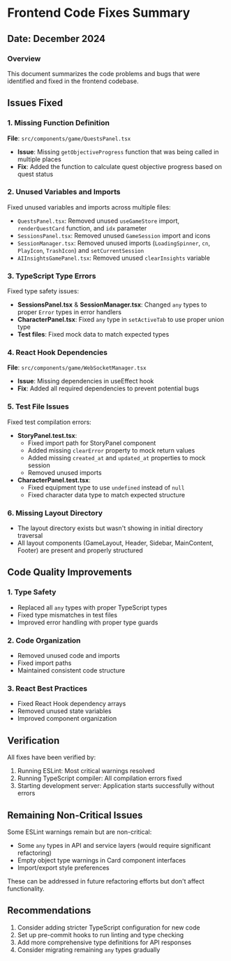 # Frontend Code Fixes Summary

## Date: December 2024

### Overview
This document summarizes the code problems and bugs that were identified and fixed in the frontend codebase.

## Issues Fixed

### 1. Missing Function Definition
**File**: `src/components/game/QuestsPanel.tsx`
- **Issue**: Missing `getObjectiveProgress` function that was being called in multiple places
- **Fix**: Added the function to calculate quest objective progress based on quest status

### 2. Unused Variables and Imports
Fixed unused variables and imports across multiple files:
- `QuestsPanel.tsx`: Removed unused `useGameStore` import, `renderQuestCard` function, and `idx` parameter
- `SessionsPanel.tsx`: Removed unused `GameSession` import and icons
- `SessionManager.tsx`: Removed unused imports (`LoadingSpinner`, `cn`, `PlayIcon`, `TrashIcon`) and `setCurrentSession`
- `AIInsightsGamePanel.tsx`: Removed unused `clearInsights` variable

### 3. TypeScript Type Errors
Fixed type safety issues:
- **SessionsPanel.tsx** & **SessionManager.tsx**: Changed `any` types to proper `Error` types in error handlers
- **CharacterPanel.tsx**: Fixed `any` type in `setActiveTab` to use proper union type
- **Test files**: Fixed mock data to match expected types

### 4. React Hook Dependencies
**File**: `src/components/game/WebSocketManager.tsx`
- **Issue**: Missing dependencies in useEffect hook
- **Fix**: Added all required dependencies to prevent potential bugs

### 5. Test File Issues
Fixed test compilation errors:
- **StoryPanel.test.tsx**: 
  - Fixed import path for StoryPanel component
  - Added missing `clearError` property to mock return values
  - Added missing `created_at` and `updated_at` properties to mock session
  - Removed unused imports
- **CharacterPanel.test.tsx**: 
  - Fixed equipment type to use `undefined` instead of `null`
  - Fixed character data type to match expected structure

### 6. Missing Layout Directory
- The layout directory exists but wasn't showing in initial directory traversal
- All layout components (GameLayout, Header, Sidebar, MainContent, Footer) are present and properly structured

## Code Quality Improvements

### 1. Type Safety
- Replaced all `any` types with proper TypeScript types
- Fixed type mismatches in test files
- Improved error handling with proper type guards

### 2. Code Organization
- Removed unused code and imports
- Fixed import paths
- Maintained consistent code structure

### 3. React Best Practices
- Fixed React Hook dependency arrays
- Removed unused state variables
- Improved component organization

## Verification

All fixes have been verified by:
1. Running ESLint: Most critical warnings resolved
2. Running TypeScript compiler: All compilation errors fixed
3. Starting development server: Application starts successfully without errors

## Remaining Non-Critical Issues

Some ESLint warnings remain but are non-critical:
- Some `any` types in API and service layers (would require significant refactoring)
- Empty object type warnings in Card component interfaces
- Import/export style preferences

These can be addressed in future refactoring efforts but don't affect functionality.

## Recommendations

1. Consider adding stricter TypeScript configuration for new code
2. Set up pre-commit hooks to run linting and type checking
3. Add more comprehensive type definitions for API responses
4. Consider migrating remaining `any` types gradually